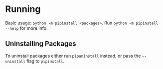 # Running
Basic usage: `python -m pipinstall <packages>`.
Run `python -m pipinstall --help` for more info.
## Uninstalling Packages
To uninstall packages either run `pipuninstall` instead, or pass the `--uninstall` flag to `pipinstall`.